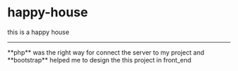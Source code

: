 # happy-house
this is a happy house
<hr>
**php** was the right way for connect the server to my project  
and 
**bootstrap** helped me to design the this project in front_end 


